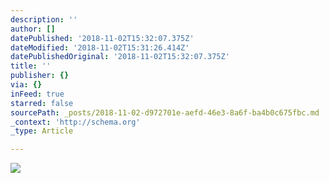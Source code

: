 ```yaml
---
description: ''
author: []
datePublished: '2018-11-02T15:32:07.375Z'
dateModified: '2018-11-02T15:31:26.414Z'
datePublishedOriginal: '2018-11-02T15:32:07.375Z'
title: ''
publisher: {}
via: {}
inFeed: true
starred: false
sourcePath: _posts/2018-11-02-d972701e-aefd-46e3-8a6f-ba4b0c675fbc.md
_context: 'http://schema.org'
_type: Article

---
```

![](https://the-grid-user-content.s3-us-west-2.amazonaws.com/0ba13320-c7fd-4d8f-bc23-1127ab54fe9c.jpg)